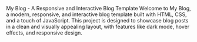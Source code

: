 My Blog - A Responsive and Interactive Blog Template
Welcome to My Blog, a modern, responsive, and interactive blog template built with HTML, CSS, and a touch of JavaScript. This project is designed to showcase blog posts in a clean and visually appealing layout, with features like dark mode, hover effects, and responsive design.
